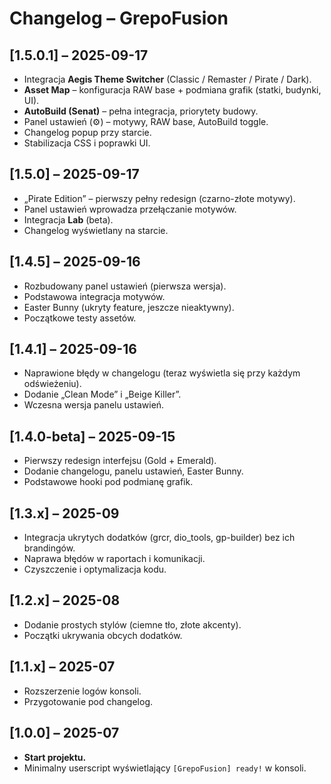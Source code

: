 # Changelog – GrepoFusion

## [1.5.0.1] – 2025-09-17
- Integracja **Aegis Theme Switcher** (Classic / Remaster / Pirate / Dark).
- **Asset Map** – konfiguracja RAW base + podmiana grafik (statki, budynki, UI).
- **AutoBuild (Senat)** – pełna integracja, priorytety budowy.
- Panel ustawień (⚙) – motywy, RAW base, AutoBuild toggle.
- Changelog popup przy starcie.
- Stabilizacja CSS i poprawki UI.

## [1.5.0] – 2025-09-17
- „Pirate Edition” – pierwszy pełny redesign (czarno-złote motywy).
- Panel ustawień wprowadza przełączanie motywów.
- Integracja **Lab** (beta).
- Changelog wyświetlany na starcie.

## [1.4.5] – 2025-09-16
- Rozbudowany panel ustawień (pierwsza wersja).
- Podstawowa integracja motywów.
- Easter Bunny (ukryty feature, jeszcze nieaktywny).
- Początkowe testy assetów.

## [1.4.1] – 2025-09-16
- Naprawione błędy w changelogu (teraz wyświetla się przy każdym odświeżeniu).
- Dodanie „Clean Mode” i „Beige Killer”.
- Wczesna wersja panelu ustawień.

## [1.4.0-beta] – 2025-09-15
- Pierwszy redesign interfejsu (Gold + Emerald).
- Dodanie changelogu, panelu ustawień, Easter Bunny.
- Podstawowe hooki pod podmianę grafik.

## [1.3.x] – 2025-09
- Integracja ukrytych dodatków (grcr, dio_tools, gp-builder) bez ich brandingów.
- Naprawa błędów w raportach i komunikacji.
- Czyszczenie i optymalizacja kodu.

## [1.2.x] – 2025-08
- Dodanie prostych stylów (ciemne tło, złote akcenty).
- Początki ukrywania obcych dodatków.

## [1.1.x] – 2025-07
- Rozszerzenie logów konsoli.
- Przygotowanie pod changelog.

## [1.0.0] – 2025-07
- **Start projektu.**
- Minimalny userscript wyświetlający `[GrepoFusion] ready!` w konsoli.
